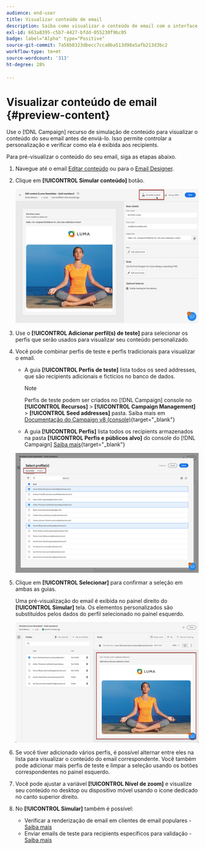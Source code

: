 ```yaml
---
audience: end-user
title: Visualizar conteúdo de email
description: Saiba como visualizar o conteúdo de email com a interface do Campaign Web
exl-id: 663a8395-c5b7-4427-bfdd-055230f9bc05
badge: label="Alpha" type="Positive"
source-git-commit: 7a58b8323dbecc7cca0ba513d98a5afb213d3bc2
workflow-type: tm+mt
source-wordcount: '313'
ht-degree: 28%

---
```



# Visualizar conteúdo de email {#preview-content}

Use o [!DNL Campaign] recurso de simulação de conteúdo para visualizar o conteúdo do seu email antes de enviá-lo. Isso permite controlar a personalização e verificar como ela é exibida aos recipients.

Para pré-visualizar o conteúdo do seu email, siga as etapas abaixo.

1. Navegue até o email [Editar conteúdo](../content/edit-content.md) ou para o [Email Designer](../content/get-started-email-designer.md).

1. Clique em **[!UICONTROL Simular conteúdo]** botão.

   ![](assets/simulate-button.png)

1. Use o **[!UICONTROL Adicionar perfil(s) de teste]** para selecionar os perfis que serão usados para visualizar seu conteúdo personalizado.

1. Você pode combinar perfis de teste e perfis tradicionais para visualizar o email.

   * A guia **[!UICONTROL Perfis de teste]** lista todos os seed addresses, que são recipients adicionais e fictícios no banco de dados.

     >[!NOTE]
     >
     >Perfis de teste podem ser criados no [!DNL Campaign] console no **[!UICONTROL Recursos]** > **[!UICONTROL Campaign Management]** > **[!UICONTROL Seed addresses]** pasta. Saiba mais em [Documentação do Campaign v8 (console)](https://experienceleague.adobe.com/docs/campaign-classic/using/sending-messages/using-seed-addresses/creating-seed-addresses.html){target="_blank"}

   * A guia **[!UICONTROL Perfis]** lista todos os recipients armazenados na pasta **[!UICONTROL Perfis e públicos alvo]** do console do [!DNL Campaign] [Saiba mais](https://experienceleague.adobe.com/docs/campaign/campaign-v8/audience/view-profiles.html){target="_blank"}

   ![](assets/simulate-select-profiles.png)

1. Clique em **[!UICONTROL Selecionar]** para confirmar a seleção em ambas as guias.

   Uma pré-visualização do email é exibida no painel direito do **[!UICONTROL Simular]** tela. Os elementos personalizados são substituídos pelos dados do perfil selecionado no painel esquerdo.

   ![](assets/simulate-preview.png)

1. Se você tiver adicionado vários perfis, é possível alternar entre eles na lista para visualizar o conteúdo do email correspondente. Você também pode adicionar mais perfis de teste e limpar a seleção usando os botões correspondentes no painel esquerdo.

1. Você pode ajustar a variável **[!UICONTROL Nível de zoom]** e visualize seu conteúdo no desktop ou dispositivo móvel usando o ícone dedicado no canto superior direito.

1. No **[!UICONTROL Simular]** também é possível:
   * Verificar a renderização de email em clientes de email populares - [Saiba mais](email-rendering.md)
   * Enviar emails de teste para recipients específicos para validação - [Saiba mais](proofs.md)



